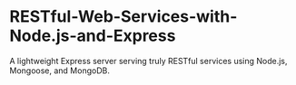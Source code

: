 # RESTful-Web-Services-with-Node.js-and-Express
A lightweight Express server serving truly RESTful services using Node.js, Mongoose, and MongoDB.

